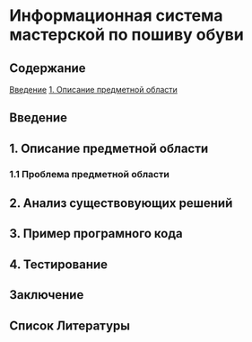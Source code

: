 # Информационная система мастерской по пошиву обуви
## Содержание
[Введение](#introduction)
[1. Описание предметной области](#PredmetnayaOblast)

<a name = "introduction"/>

## Введение


<a name = "PredmetnayaOblast"/>

## 1. Описание предметной области


<a name = "TrablPRO"/>

### 1.1 Проблема предметной области


<a name = "introduction"/>

## 2. Анализ существовующих решений


<a name = "introduction"/>

## 3. Пример програмного кода


<a name = "introduction"/>

## 4. Тестирование


<a name = "introduction"/>

## Заключение


<a name = "introduction"/>

## Список Литературы
